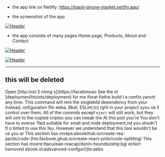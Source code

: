 
- the app link on Netlify: https://hapiii-phone-market.netlify.app/

-  the screenshot of the app

[![Header](https://res.cloudinary.com/hapiii/image/upload/v1668615299/react-apps/skkmusj7q4drfdzqfyqa.png)](https://some-url.dev/)


- the app consists of many pages Home page, Products, About and Contact


[![Header](https://res.cloudinary.com/hapiii/image/upload/v1668716003/react-apps/eot8rwmvg8foqxvqeflc.png)](https://some-url.dev/)


[![Header](https://res.cloudinary.com/hapiii/image/upload/v1668716003/react-apps/enqhe2bcx13nxvfjucuw.png)](https://some-url.dev/)


-------------------------------------------------------------------
this will be deleted
---------------------------------------------------------------------
Open [http:/ost:3
nning s](https://facebmoao
See the st [deploymen(htuiots/deployment) for me iforat
fiethe build l a confio yanctt any time. This command will rem the singlebild dependency from your 
Instead, onfiguration filn eeba, Bbel, ESLint,tc) rght in your project syou ve ll control over them. All of the commds except `eject` will still work, but they will oint to the copied criptso you can tweak the At this poit you're 
You don't have to everse  Tted suitable for small and mide deployment,nd you shodn't fl o blited to use this feu. However we understand that this tool wouldn't be us you ar
This section has mveps:ebookihub.io/create-rea-pp/ds/code-]hts:facbook.ghub.io/create-react-p/do/code-splitting)
This section has moere:ttacu/eae-reacap/dsnin-heundsizehp:bgi
ection hamoved ebook.i/cadsvanced-confguri](ts:aebo
